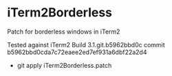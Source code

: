 # iTerm2Borderless
Patch for borderless windows in iTerm2

Tested against iTerm2 Build 3.1.git.b5962bbd0c commit b5962bbd0cda7c72eaee2ed7ef931a6dbf22a2d4

* git apply iTerm2Borderless.patch

